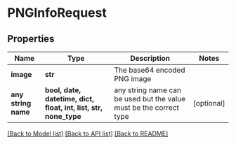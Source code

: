 # PNGInfoRequest


## Properties
Name | Type | Description | Notes
------------ | ------------- | ------------- | -------------
**image** | **str** | The base64 encoded PNG image | 
**any string name** | **bool, date, datetime, dict, float, int, list, str, none_type** | any string name can be used but the value must be the correct type | [optional]

[[Back to Model list]](../README.md#documentation-for-models) [[Back to API list]](../README.md#documentation-for-api-endpoints) [[Back to README]](../README.md)


